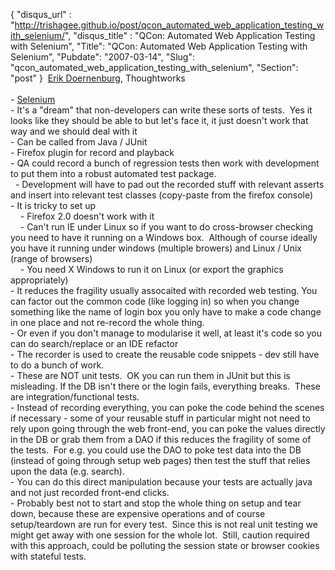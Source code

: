 {
 "disqus_url" : "http://trishagee.github.io/post/qcon_automated_web_application_testing_with_selenium/",
 "disqus_title" : "QCon: Automated Web Application Testing with Selenium",
 "Title": "QCon: Automated Web Application Testing with Selenium",
 "Pubdate": "2007-03-14",
 "Slug": "qcon_automated_web_application_testing_with_selenium",
 "Section": "post"
}
&nbsp;<a href="http://qcon.infoq.com/qcon/speakers/show_speaker.jsp?oid=189">Erik Doernenburg</a>, Thoughtworks<br /><br />- <a href="http://opensource.thoughtworks.com/projects/selenium.html">Selenium<br /></a>- It's a "dream" that non-developers can write these sorts of tests.&nbsp; Yes it looks like they should be able to but let's face it, it just doesn't work that way and we should deal with it<br />- Can be called from Java / JUnit<br />- Firefox plugin for record and playback<br />- QA could record a bunch of regression tests then work with development to put them into a robust automated test package.<br />&nbsp; - Development will have to pad out the recorded stuff with relevant asserts and insert into relevant test classes (copy-paste from the firefox console)<br />- It is tricky to set up<br />&nbsp;&nbsp;&nbsp; - Firefox 2.0 doesn't work with it<br />&nbsp;&nbsp;&nbsp; - Can't run IE under Linux so if you want to do cross-browser checking you need to have it running on a Windows box.&nbsp; Although of course ideally you have it running under windows (multiple browers) and Linux / Unix (range of browsers)<br />&nbsp;&nbsp;&nbsp; - You need X Windows to run it on Linux (or export the graphics appropriately)<br />- It reduces the fragility usually assocaited with recorded web testing. You can factor out the common code (like logging in) so when you change something like the name of login box you only have to make a code change in one place and not re-record the whole thing.<br />- Or even if you don't manage to modularise it well, at least it's code so you can do search/replace or an IDE refactor<br />- The recorder is used to create the reusable code snippets - dev still have to do a bunch of work.<br />- These are NOT unit tests.&nbsp; OK you can run them in JUnit but this is misleading. If the DB isn't there or the login fails, everything breaks.&nbsp; These are integration/functional tests.<br />- Instead of recording everything, you can poke the code behind the scenes if necessary - some of your reusable stuff in particular might not need to rely upon going through the web front-end, you can poke the values directly in the DB or grab them from a DAO if this reduces the fragility of some of the tests.&nbsp; For e.g. you could use the DAO to poke test data into the DB (instead of going through setup web pages) then test the stuff that relies upon the data (e.g. search).<br />- You can do this direct manipulation because your tests are actually java and not just recorded front-end clicks.<br />- Probably best not to start and stop the whole thing on setup and tear down, because these are expensive operations and of course setup/teardown are run for every test.&nbsp; Since this is not real unit testing we might get away with one session for the whole lot.&nbsp; Still, caution required with this approach, could be polluting the session state or browser cookies with stateful tests.

